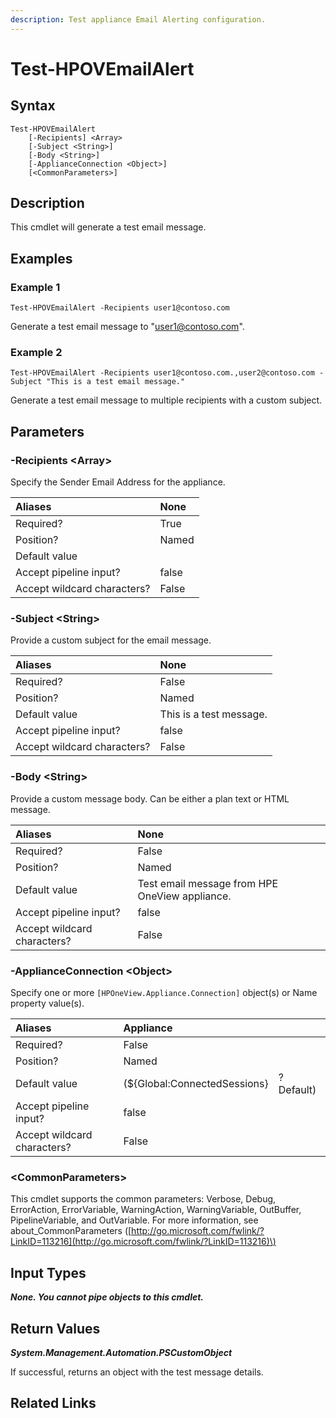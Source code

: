 ```yaml
---
description: Test appliance Email Alerting configuration.
---
```


# Test-HPOVEmailAlert

## Syntax

```text
Test-HPOVEmailAlert
    [-Recipients] <Array>
    [-Subject <String>]
    [-Body <String>]
    [-ApplianceConnection <Object>]
    [<CommonParameters>]
```

## Description

This cmdlet will generate a test email message.

## Examples

### Example 1

```text
Test-HPOVEmailAlert -Recipients user1@contoso.com
```

Generate a test email message to "user1@contoso.com".

### Example 2

```text
Test-HPOVEmailAlert -Recipients user1@contoso.com.,user2@contoso.com -Subject "This is a test email message."
```

Generate a test email message to multiple recipients with a custom subject.

## Parameters

### -Recipients &lt;Array&gt;

Specify the Sender Email Address for the appliance.

| Aliases | None |
| :--- | :--- |
| Required? | True |
| Position? | Named |
| Default value |  |
| Accept pipeline input? | false |
| Accept wildcard characters? | False |

### -Subject &lt;String&gt;

Provide a custom subject for the email message.

| Aliases | None |
| :--- | :--- |
| Required? | False |
| Position? | Named |
| Default value | This is a test message. |
| Accept pipeline input? | false |
| Accept wildcard characters? | False |

### -Body &lt;String&gt;

Provide a custom message body. Can be either a plan text or HTML message.

| Aliases | None |
| :--- | :--- |
| Required? | False |
| Position? | Named |
| Default value | Test email message from HPE OneView appliance. |
| Accept pipeline input? | false |
| Accept wildcard characters? | False |

### -ApplianceConnection &lt;Object&gt;

Specify one or more `[HPOneView.Appliance.Connection]` object\(s\) or Name property value\(s\).

| Aliases | Appliance |  |
| :--- | :--- | :--- |
| Required? | False |  |
| Position? | Named |  |
| Default value | \(${Global:ConnectedSessions} | ? Default\) |
| Accept pipeline input? | false |  |
| Accept wildcard characters? | False |  |

### &lt;CommonParameters&gt;

This cmdlet supports the common parameters: Verbose, Debug, ErrorAction, ErrorVariable, WarningAction, WarningVariable, OutBuffer, PipelineVariable, and OutVariable. For more information, see about\_CommonParameters \([http://go.microsoft.com/fwlink/?LinkID=113216](http://go.microsoft.com/fwlink/?LinkID=113216)\)

## Input Types

_**None. You cannot pipe objects to this cmdlet.**_

## Return Values

_**System.Management.Automation.PSCustomObject**_

If successful, returns an object with the test message details.

## Related Links

